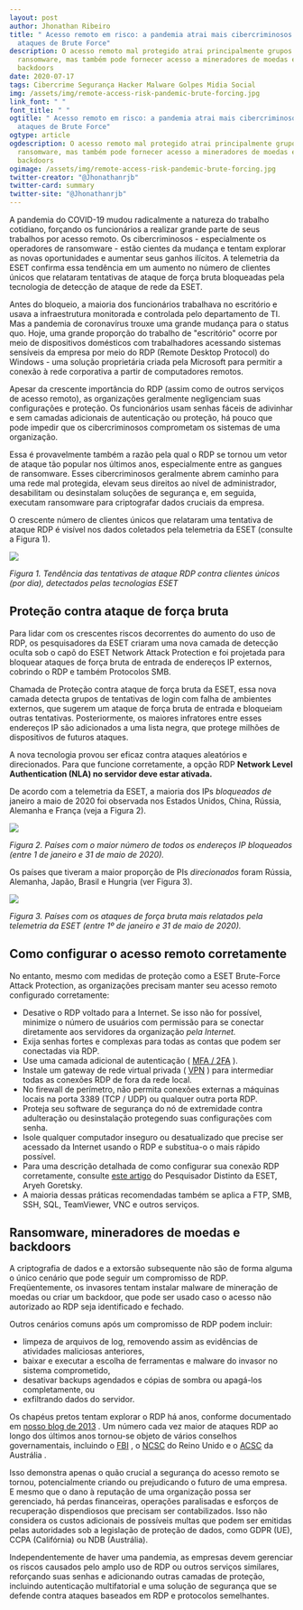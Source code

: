 ```yaml
---
layout: post
author: Jhonathan Ribeiro
title: " Acesso remoto em risco: a pandemia atrai mais cibercriminosos para
  ataques de Brute Force"
description: O acesso remoto mal protegido atrai principalmente grupos de
  ransomware, mas também pode fornecer acesso a mineradores de moedas e
  backdoors
date: 2020-07-17
tags: Cibercrime Segurança Hacker Malware Golpes Midia Social
img: /assets/img/remote-access-risk-pandemic-brute‑forcing.jpg
link_font: " "
font_title: " "
ogtitle: " Acesso remoto em risco: a pandemia atrai mais cibercriminosos para
  ataques de Brute Force"
ogtype: article
ogdescription: O acesso remoto mal protegido atrai principalmente grupos de
  ransomware, mas também pode fornecer acesso a mineradores de moedas e
  backdoors
ogimage: /assets/img/remote-access-risk-pandemic-brute‑forcing.jpg
twitter-creator: "@Jhonathanrjb"
twitter-card: summary
twitter-site: "@Jhonathanrjb"
---
```

A pandemia do COVID-19 mudou radicalmente a natureza do trabalho cotidiano, forçando os funcionários a realizar grande parte de seus trabalhos por acesso remoto. Os cibercriminosos - especialmente os operadores de ransomware - estão cientes da mudança e tentam explorar as novas oportunidades e aumentar seus ganhos ilícitos. A telemetria da ESET confirma essa tendência em um aumento no número de clientes únicos que relataram tentativas de ataque de força bruta bloqueadas pela tecnologia de detecção de ataque de rede da ESET.

Antes do bloqueio, a maioria dos funcionários trabalhava no escritório e usava a infraestrutura monitorada e controlada pelo departamento de TI. Mas a pandemia de coronavírus trouxe uma grande mudança para o status quo. Hoje, uma grande proporção do trabalho de "escritório" ocorre por meio de dispositivos domésticos com trabalhadores acessando sistemas sensíveis da empresa por meio do RDP (Remote Desktop Protocol) do Windows - uma solução proprietária criada pela Microsoft para permitir a conexão à rede corporativa a partir de computadores remotos.

Apesar da crescente importância do RDP (assim como de outros serviços de acesso remoto), as organizações geralmente negligenciam suas configurações e proteção. Os funcionários usam senhas fáceis de adivinhar e sem camadas adicionais de autenticação ou proteção, há pouco que pode impedir que os cibercriminosos comprometam os sistemas de uma organização.

Essa é provavelmente também a razão pela qual o RDP se tornou um vetor de ataque tão popular nos últimos anos, especialmente entre as gangues de ransomware. Esses cibercriminosos geralmente abrem caminho para uma rede mal protegida, elevam seus direitos ao nível de administrador, desabilitam ou desinstalam soluções de segurança e, em seguida, executam ransomware para criptografar dados cruciais da empresa.

O crescente número de clientes únicos que relataram uma tentativa de ataque RDP é visível nos dados coletados pela telemetria da ESET (consulte a Figura 1).

[![](https://www.welivesecurity.com/wp-content/uploads/2020/06/Figure-1.-Remote-access-at-risk-COVID-19-brute-force-attacks-150x150.png)](https://www.welivesecurity.com/wp-content/uploads/2020/06/Figure-1.-Remote-access-at-risk-COVID-19-brute-force-attacks.png)

*Figura 1. Tendência das tentativas de ataque RDP contra clientes únicos (por dia), detectados pelas tecnologias ESET*

## Proteção contra ataque de força bruta

Para lidar com os crescentes riscos decorrentes do aumento do uso de RDP, os pesquisadores da ESET criaram uma nova camada de detecção oculta sob o capô do ESET Network Attack Protection e foi projetada para bloquear ataques de força bruta de entrada de endereços IP externos, cobrindo o RDP e também Protocolos SMB.

Chamada de Proteção contra ataque de força bruta da ESET, essa nova camada detecta grupos de tentativas de login com falha de ambientes externos, que sugerem um ataque de força bruta de entrada e bloqueiam outras tentativas. Posteriormente, os maiores infratores entre esses endereços IP são adicionados a uma lista negra, que protege milhões de dispositivos de futuros ataques.

A nova tecnologia provou ser eficaz contra ataques aleatórios e direcionados. Para que funcione corretamente, a opção RDP **Network Level Authentication (NLA) no servidor deve estar ativada.**

De acordo com a telemetria da ESET, a maioria dos IPs *bloqueados de* janeiro a maio de 2020 foi observada nos Estados Unidos, China, Rússia, Alemanha e França (veja a Figura 2).

[![](https://www.welivesecurity.com/wp-content/uploads/2020/06/Figure-2.-Remote-access-at-risk-COVID-19-brute-force-attacks-150x150.png)](https://www.welivesecurity.com/wp-content/uploads/2020/06/Figure-2.-Remote-access-at-risk-COVID-19-brute-force-attacks.png)

*Figura 2. Países com o maior número de todos os endereços IP bloqueados (entre 1 de janeiro e 31 de maio de 2020).*

Os países que tiveram a maior proporção de PIs *direcionados* foram Rússia, Alemanha, Japão, Brasil e Hungria (ver Figura 3).

[![](https://www.welivesecurity.com/wp-content/uploads/2020/06/Figure-3.-Remote-access-at-risk-COVID-19-brute-force-attacks-150x150.png)](https://www.welivesecurity.com/wp-content/uploads/2020/06/Figure-3.-Remote-access-at-risk-COVID-19-brute-force-attacks.png)

*Figura 3. Países com os ataques de força bruta mais relatados pela telemetria da ESET (entre 1º de janeiro e 31 de maio de 2020).*

## Como configurar o acesso remoto corretamente

No entanto, mesmo com medidas de proteção como a ESET Brute-Force Attack Protection, as organizações precisam manter seu acesso remoto configurado corretamente:

* Desative o RDP voltado para a Internet. Se isso não for possível, minimize o número de usuários com permissão para se conectar diretamente aos servidores da organização *pela Internet.*
* Exija senhas fortes e complexas para todas as contas que podem ser conectadas via RDP.
* Use uma camada adicional de autenticação ( [MFA / 2FA](https://www.welivesecurity.com/2020/03/19/work-home-improve-security-mfa/) ).
* Instale um gateway de rede virtual privada ( [VPN](https://www.welivesecurity.com/2020/03/18/work-home-how-set-up-vpn/) ) para intermediar todas as conexões RDP de fora da rede local.
* No firewall de perímetro, não permita conexões externas a máquinas locais na porta 3389 (TCP / UDP) ou qualquer outra porta RDP.
* Proteja seu software de segurança do nó de extremidade contra adulteração ou desinstalação protegendo suas configurações com senha.
* Isole qualquer computador inseguro ou desatualizado que precise ser acessado da Internet usando o RDP e substitua-o o mais rápido possível.
* Para uma descrição detalhada de como configurar sua conexão RDP corretamente, consulte [este artigo](https://www.welivesecurity.com/2019/12/17/bluekeep-time-disconnect-rdp-internet/) do Pesquisador Distinto da ESET, Aryeh Goretsky.
* A maioria dessas práticas recomendadas também se aplica a FTP, SMB, SSH, SQL, TeamViewer, VNC e outros serviços.

## Ransomware, mineradores de moedas e backdoors

A criptografia de dados e a extorsão subsequente não são de forma alguma o único cenário que pode seguir um compromisso de RDP. Freqüentemente, os invasores tentam instalar malware de mineração de moedas ou criar um backdoor, que pode ser usado caso o acesso não autorizado ao RDP seja identificado e fechado.

Outros cenários comuns após um compromisso de RDP podem incluir:

* limpeza de arquivos de log, removendo assim as evidências de atividades maliciosas anteriores,
* baixar e executar a escolha de ferramentas e malware do invasor no sistema comprometido,
* desativar backups agendados e cópias de sombra ou apagá-los completamente, ou
* exfiltrando dados do servidor.

Os chapéus pretos tentam explorar o RDP há anos, conforme documentado em [nosso blog de 2013](https://www.welivesecurity.com/2013/09/16/remote-desktop-rdp-hacking-101-i-can-see-your-desktop-from-here/) . Um número cada vez maior de ataques RDP ao longo dos últimos anos tornou-se objeto de vários conselhos governamentais, incluindo o [FBI](https://www.ic3.gov/media/2018/180927.aspx) , o [NCSC](https://www.ncsc.gov.uk/guidance/protecting-your-organisation-ransomware) do Reino Unido e o [ACSC](https://www.cyber.gov.au/news/patch-to-protect-your-business) da Austrália .

Isso demonstra apenas o quão crucial a segurança do acesso remoto se tornou, potencialmente criando ou prejudicando o futuro de uma empresa. E mesmo que o dano à reputação de uma organização possa ser gerenciado, há perdas financeiras, operações paralisadas e esforços de recuperação dispendiosos que precisam ser contabilizados. Isso não considera os custos adicionais de possíveis multas que podem ser emitidas pelas autoridades sob a legislação de proteção de dados, como GDPR (UE), CCPA (Califórnia) ou NDB (Austrália).

Independentemente de haver uma pandemia, as empresas devem gerenciar os riscos causados ​​pelo amplo uso de RDP ou outros serviços similares, reforçando suas senhas e adicionando outras camadas de proteção, incluindo autenticação multifatorial e uma solução de segurança que se defende contra ataques baseados em RDP e protocolos semelhantes.